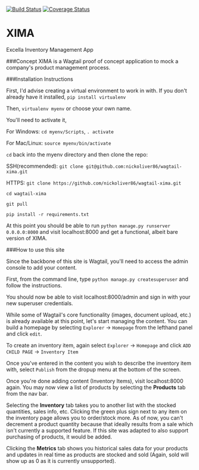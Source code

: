 [![Build Status](https://travis-ci.org/nickoliver86/wagtail-xima.svg?branch=master)](https://travis-ci.org/nickoliver86/wagtail-xima)
[![Coverage Status](https://coveralls.io/repos/excellalabs/wagtail-xima/badge.svg?branch=master&service=github)](https://coveralls.io/github/excellalabs/wagtail-xima?branch=master)

# XIMA
Excella Inventory Management App

###Concept
XIMA is a Wagtail proof of concept application to mock a company's product management process.

###Installation Instructions

First, I'd advise creating a virtual environment to work in with.
If you don't already have it installed, `pip install virtualenv`

Then, `virtualenv myenv` or choose your own name.

You'll need to activate it,

For Windows: `cd myenv/Scripts`, `. activate`

For Mac/Linux: `source myenv/bin/activate`

`cd` back into the myenv directory and then clone the repo:

SSH(recommended): `git clone git@github.com:nickoliver86/wagtail-xima.git`

HTTPS: `git clone https://github.com/nickoliver86/wagtail-xima.git`

`cd wagtail-xima`

`git pull`

`pip install -r requirements.txt`

At this point you should be able to run `python manage.py runserver 0.0.0.0:8000`
and visit localhost:8000 and get a functional, albeit bare version of XIMA.

###How to use this site

Since the backbone of this site is Wagtail, you'll need to access the admin console to add your content.

First, from the command line, type `python manage.py createsuperuser` and follow the instructions.

You should now be able to visit localhost:8000/admin and sign in with your new superuser credentials.

While some of Wagtail's core functionality (images, document upload, etc.) is already available at this point, let's
start managing the content. You can build a homepage by selecting `Explorer` -> `Homepage` from the lefthand panel
and click `edit`.

To create an inventory item, again select `Explorer` -> `Homepage` and click `ADD CHILD PAGE` -> `Inventory Item`

Once you've entered in the content you wish to describe the inventory item with, select `Publish` from the dropup
menu at the bottom of the screen.

Once you're done adding content (Inventory Items), visit localhost:8000 again. You may now view a list of products
by selecting the **Products** tab from the nav bar.

Selecting the **Inventory** tab takes you to another list with the stocked quantities, sales info, etc.
Clicking the green plus sign next to any item on the inventory page allows you to order/stock more.
As of now, you can't decrement a product quantity because that ideally results from a sale which isn't currently a
supported feature. If this site was adapted to also support purchasing of products, it would be added.

Clicking the **Metrics** tab shows you historical sales data for your products and updates in real time as products are
stocked and sold (Again, sold will show up as 0 as it is currently unsupported).